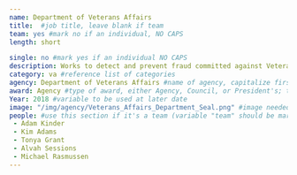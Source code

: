 ```yaml
---
name: Department of Veterans Affairs
title:  #job title, leave blank if team
team: yes #mark no if an individual, NO CAPS
length: short

single: no #mark yes if an individual NO CAPS
description: Works to detect and prevent fraud committed against Veterans. This crack team finds out what went wrong, protects the Veteran and/or beneficiary from further fraud, and helps the individual become financially whole again by reissuing benefits.
category: va #reference list of categories
agency: Department of Veterans Affairs #name of agency, capitalize first letter of each name
award: Agency #type of award, either Agency, Council, or President's; this is case sensitive so make sure to match the options listed exactly. This section generates the format of the card
Year: 2018 #variable to be used at later date
image: "/img/agency/Veterans_Affairs_Department_Seal.png" #image needed for Team award (agency seal) and President's award (headshot); leave empty if and individual Agency award, IMAGE PATH: /img/agency/GSA_Seal.png
people: #use this section if it's a team (variable "team" should be marked "yes" above)
 - Adam Kinder
 - Kim Adams
 - Tonya Grant
 - Alvah Sessions
 - Michael Rasmussen
---
```

